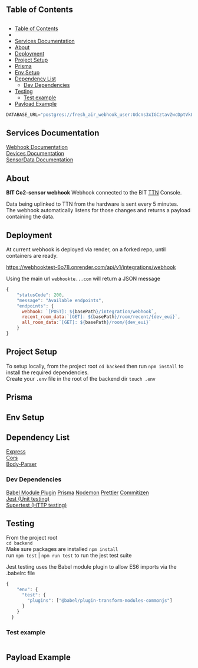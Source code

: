 ## Table of Contents

## 
- [Table of Contents](#table-of-contents)
- [](#)
- [Services Documentation ](#services-documentation-)
- [About ](#about-)
- [Deployment ](#deployment-)
- [Project Setup ](#project-setup-)
- [Prisma ](#prisma-)
- [Env Setup ](#env-setup-)
- [Dependency List ](#dependency-list-)
  - [Dev Dependencies ](#dev-dependencies-)
- [Testing ](#testing-)
  - [Test example ](#test-example-)
- [Payload Example ](#payload-example-)


```js
DATABASE_URL="postgres://fresh_air_webhook_user:Udcns3xIGCztavZwcDptVkLbAaAre4z6@dpg-cnvu97q1hbls73bq57hg-a.oregon-postgres.render.com/fresh_air_webhook "
```

## Services Documentation <a name="documentation"><a>
[Webhook Documentation](documentation/Webhook.md)  
[Devices Documentation](documentation/Devices.md)  
[SensorData Documentation](documentation/SensorData.md)

## About <a name="about"></a>
**BIT Co2-sensor webhook**
Webhook connected to the BIT [TTN](https://www.thethingsnetwork.org/) Console.  

Data being uplinked to TTN from the hardware is sent every 5 minutes.    
The webhook automatically listens for those changes and returns a payload containing the data.

## Deployment <a name="webhook-deployment"></a>
At current webhook is deployed via render, on a forked repo, until containers are ready.

https://webhooktest-6o78.onrender.com/api/v1/integrations/webhook

Using the main url `webhookte...com`
will return a JSON message

```js
{
    "statusCode": 200,
    "message": "Available endpoints",
    "endpoints": {
      webhook: `[POST]: ${basePath}/integration/webhook`,
      recent_room_data:`[GET]: ${basePath}/room/recent/{dev_eui}`,
      all_room_data:`[GET]: ${basePath}/room/{dev_eui}`
    }
}
```

## Project Setup <a name="setup"></a>
To setup locally, from the project root
`cd backend`
then run `npm install` to install the required dependencies.  
Create your `.env` file in the root of the backend dir
`touch .env`

## Prisma <a name="prisma"></a>

## Env Setup <a name="env-setup"></a>

## Dependency List <a name="dependencies"></a>
[Express](https://www.npmjs.com/package/express)  
[Cors](https://www.npmjs.com/package/cors)  
[Body-Parser](https://www.npmjs.com/package/body-parser)

### Dev Dependencies <a name="dev-dependencies"></a>
[Babel Module Plugin](https://www.npmjs.com/package/@babel/plugin-transform-modules-commonjs)
[Prisma](https://www.prisma.io/)
[Nodemon](https://www.npmjs.com/package/nodemon)
[Prettier](https://prettier.io/)
[Commitizen](https://www.npmjs.com/package/commitizen)  
[Jest (Unit testing)](https://jestjs.io/)  
[Supertest (HTTP testing)](https://www.npmjs.com/package/supertest)  

## Testing <a name="testing"></a>
From the project root  
`cd backend`  
Make sure packages are installed `npm install`  
run `npm test` | `npm run test` to run the jest test suite

Jest testing uses the Babel module plugin to allow ES6 imports via the .babelrc file

```js
{
    "env": {
      "test": {
        "plugins": ["@babel/plugin-transform-modules-commonjs"]
      }
    }
  }
```

### Test example <a name="testExample"></a>
```js

```


## Payload Example <a name="payloadExample"></a>
